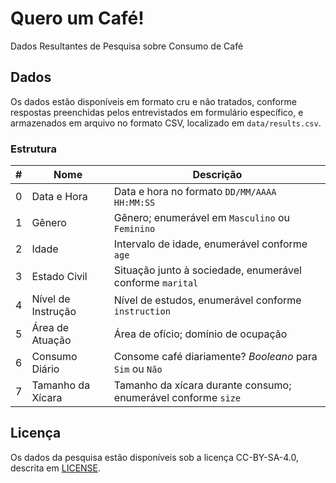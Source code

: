 # Quero um Café!

Dados Resultantes de Pesquisa sobre Consumo de Café

## Dados

Os dados estão disponíveis em formato cru e não tratados, conforme respostas
preenchidas pelos entrevistados em formulário específico, e armazenados em
arquivo no formato CSV, localizado em `data/results.csv`.

### Estrutura

| # | Nome               | Descrição                                                     |
| - | ------------------ | ------------------------------------------------------------- |
| 0 | Data e Hora        | Data e hora no formato `DD/MM/AAAA HH:MM:SS`                  |
| 1 | Gênero             | Gênero; enumerável em `Masculino` ou `Feminino`               |
| 2 | Idade              | Intervalo de idade, enumerável conforme `age`                 |
| 3 | Estado Civil       | Situação junto à sociedade, enumerável conforme `marital`     |
| 4 | Nível de Instrução | Nível de estudos, enumerável conforme `instruction`           |
| 5 | Área de Atuação    | Área de ofício; domínio de ocupação                           |
| 6 | Consumo Diário     | Consome café diariamente? _Booleano_ para `Sim` ou `Não`      |
| 7 | Tamanho da Xícara  | Tamanho da xícara durante consumo; enumerável conforme `size` |

## Licença

Os dados da pesquisa estão disponíveis sob a licença CC-BY-SA-4.0, descrita em
[LICENSE](https://github.com/quero-um-cafe/raw-data/blob/master/LICENSE).
